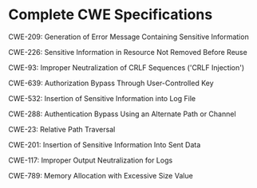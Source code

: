

# Complete CWE Specifications

CWE-209: Generation of Error Message Containing Sensitive Information

CWE-226: Sensitive Information in Resource Not Removed Before Reuse

CWE-93: Improper Neutralization of CRLF Sequences ('CRLF Injection')

CWE-639: Authorization Bypass Through User-Controlled Key

CWE-532: Insertion of Sensitive Information into Log File

CWE-288: Authentication Bypass Using an Alternate Path or Channel

CWE-23: Relative Path Traversal

CWE-201: Insertion of Sensitive Information Into Sent Data

CWE-117: Improper Output Neutralization for Logs

CWE-789: Memory Allocation with Excessive Size Value